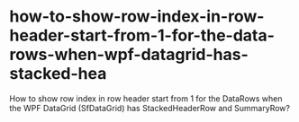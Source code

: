 # how-to-show-row-index-in-row-header-start-from-1-for-the-data-rows-when-wpf-datagrid-has-stacked-hea
How to show row index in row header start from 1 for the DataRows when the WPF DataGrid (SfDataGrid) has StackedHeaderRow and SummaryRow?
